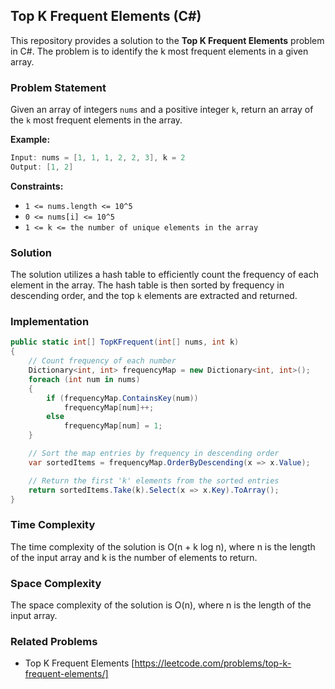 
## Top K Frequent Elements (C#)

This repository provides a solution to the **Top K Frequent Elements** problem in C#. The problem is to identify the k most frequent elements in a given array.

### Problem Statement

Given an array of integers `nums` and a positive integer `k`, return an array of the `k` most frequent elements in the array.

**Example:**

```c#
Input: nums = [1, 1, 1, 2, 2, 3], k = 2
Output: [1, 2]
```

**Constraints:**

* `1 <= nums.length <= 10^5`
* `0 <= nums[i] <= 10^5`
* `1 <= k <= the number of unique elements in the array`

### Solution

The solution utilizes a hash table to efficiently count the frequency of each element in the array. The hash table is then sorted by frequency in descending order, and the top `k` elements are extracted and returned.

### Implementation

```c#
public static int[] TopKFrequent(int[] nums, int k)
{
    // Count frequency of each number
    Dictionary<int, int> frequencyMap = new Dictionary<int, int>();
    foreach (int num in nums)
    {
        if (frequencyMap.ContainsKey(num))
            frequencyMap[num]++;
        else
            frequencyMap[num] = 1;
    }

    // Sort the map entries by frequency in descending order
    var sortedItems = frequencyMap.OrderByDescending(x => x.Value);

    // Return the first 'k' elements from the sorted entries
    return sortedItems.Take(k).Select(x => x.Key).ToArray();
}
```

### Time Complexity

The time complexity of the solution is O(n + k log n), where n is the length of the input array and k is the number of elements to return.

### Space Complexity

The space complexity of the solution is O(n), where n is the length of the input array.

### Related Problems

* Top K Frequent Elements [https://leetcode.com/problems/top-k-frequent-elements/]